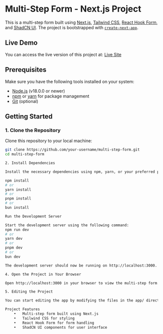 # Multi-Step Form - Next.js Project

This is a multi-step form built using [Next.js](https://nextjs.org), [Tailwind CSS](https://tailwindcss.com), [React Hook Form](https://react-hook-form.com), and [ShadCN UI](https://shadcn.dev). The project is bootstrapped with [`create-next-app`](https://github.com/vercel/next.js/tree/canary/packages/create-next-app).

## Live Demo

You can access the live version of this project at: [Live Site](https://multi-step-form-snowy.vercel.app/)

## Prerequisites

Make sure you have the following tools installed on your system:

- [Node.js](https://nodejs.org/) (v18.0.0 or newer)
- [npm](https://www.npmjs.com/) or [yarn](https://yarnpkg.com/) for package management
- [Git](https://git-scm.com/) (optional)

## Getting Started

### 1. Clone the Repository

Clone this repository to your local machine:

```bash
git clone https://github.com/your-username/multi-step-form.git
cd multi-step-form

2. Install Dependencies

Install the necessary dependencies using npm, yarn, or your preferred package manager:

npm install
# or
yarn install
# or
pnpm install
# or
bun install

Run the Development Server

Start the development server using the following command:
npm run dev
# or
yarn dev
# or
pnpm dev
# or
bun dev

The development server should now be running on http://localhost:3000.

4. Open the Project in Your Browser

Open http://localhost:3000 in your browser to view the multi-step form. The app will automatically reload as you make changes to the code.

5. Editing the Project

You can start editing the app by modifying the files in the app/ directory. The changes will automatically reflect on the browser.

Project Features
	•	Multi-step form built using Next.js
	•	Tailwind CSS for styling
	•	React Hook Form for form handling
	•	ShadCN UI components for user interface
```
